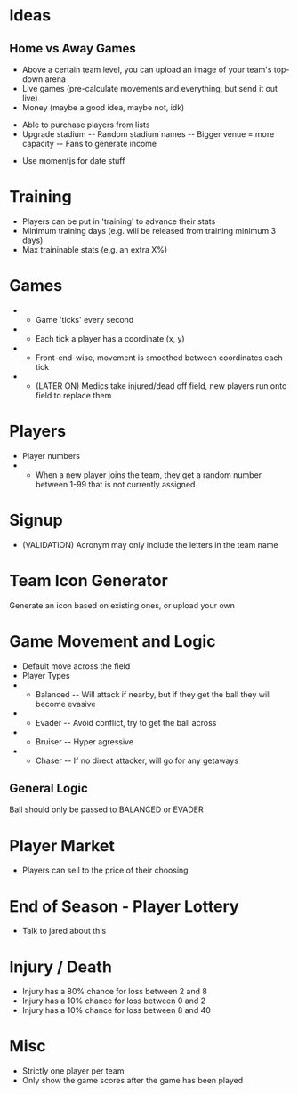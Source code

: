 # Ideas
## Home vs Away Games
* Above a certain team level, you can upload an image of your team's top-down arena
* Live games (pre-calculate movements and everything, but send it out live)
* Money (maybe a good idea, maybe not, idk)
- Able to purchase players from lists
- Upgrade stadium
-- Random stadium names
-- Bigger venue = more capacity
-- Fans to generate income
* Use momentjs for date stuff

# Training
* Players can be put in 'training' to advance their stats
* Minimum training days (e.g. will be released from training minimum 3 days)
* Max traininable stats (e.g. an extra X%)

# Games
* * Game 'ticks' every second
* * Each tick a player has a coordinate (x, y)
* * Front-end-wise, movement is smoothed between coordinates each tick
* * (LATER ON) Medics take injured/dead off field, new players run onto field to replace them

# Players
* Player numbers
* * When a new player joins the team, they get a random number between 1-99 that is not currently assigned

# Signup
* (VALIDATION) Acronym may only include the letters in the team name

# Team Icon Generator
Generate an icon based on existing ones, or upload your own

# Game Movement and Logic
* Default move across the field
* Player Types
* * Balanced
-- Will attack if nearby, but if they get the ball they will become evasive
* * Evader
-- Avoid conflict, try to get the ball across
* * Bruiser
-- Hyper agressive
* * Chaser
-- If no direct attacker, will go for any getaways

## General Logic
Ball should only be passed to BALANCED or EVADER

# Player Market
* Players can sell to the price of their choosing

# End of Season - Player Lottery
* Talk to jared about this

# Injury / Death
* Injury has a 80% chance for loss between 2 and 8
* Injury has a 10% chance for loss between 0 and 2
* Injury has a 10% chance for loss between 8 and 40

# Misc
* Strictly one player per team
* Only show the game scores after the game has been played